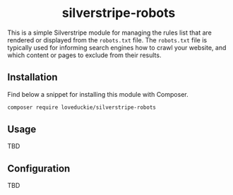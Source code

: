 <div align="center">

# silverstripe-robots

</div>

This is a simple Silverstripe module for managing the rules list that are rendered or displayed from the `robots.txt` file. The `robots.txt` file is typically used for informing search engines how to crawl your website, and which content or pages to exclude from their results.

## Installation

Find below a snippet for installing this module with Composer.

```sh
composer require loveduckie/silverstripe-robots
```

## Usage

TBD

## Configuration

TBD
